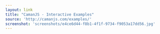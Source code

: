 ```yaml
---
layout: link
title: "CamanJS - Interactive Examples"
source: 'http://camanjs.com/examples/'
screenshot: 'screenshots/e4ce6d44-f8b1-4f1f-9734-f9053a17dd56.jpg'
---
```


